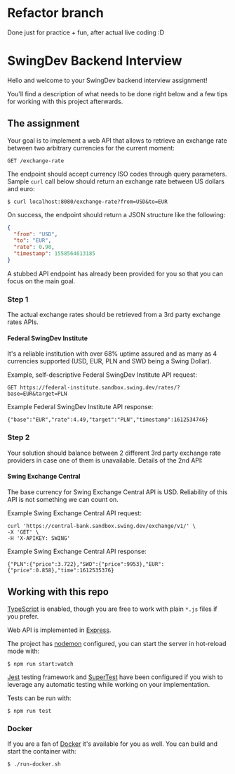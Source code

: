 # Refactor branch
Done just for practice + fun, after actual live coding :D

# SwingDev Backend Interview
Hello and welcome to your SwingDev backend interview assignment!

You'll find a description of what needs to be done right below and a few tips for working with this project afterwards.

## The assignment
Your goal is to implement a web API that allows to retrieve an exchange rate between two arbitrary currencies for the current moment:

```
GET /exchange-rate
```

The endpoint should accept currency ISO codes through query parameters. Sample `curl` call below should return an exchange rate between US dollars and euro:

```
$ curl localhost:8080/exchange-rate?from=USD&to=EUR
```

On success, the endpoint should return a JSON structure like the following:

```json
{
  "from": "USD",
  "to": "EUR",
  "rate": 0.90,
  "timestamp": 1558564613185
}
```

A stubbed API endpoint has already been provided for you so that you can focus on the main goal.

### Step  1
The actual exchange rates should be retrieved from a 3rd party exchange rates APIs.

#### Federal SwingDev Institute
It's a reliable institution with over 68% uptime assured and as many as 4 currencies supported (USD, EUR, PLN and SWD being a Swing Dollar).

Example, self-descriptive Federal SwingDev Institute API request:
```
GET https://federal-institute.sandbox.swing.dev/rates/?base=EUR&target=PLN
```

Example Federal SwingDev Institute API response:
```
{"base":"EUR","rate":4.49,"target":"PLN","timestamp":1612534746}
```

### Step 2
Your solution should balance between 2 different 3rd party exchange rate providers in case one of them is unavailable. Details of the 2nd API:

#### Swing Exchange Central
The base currency for Swing Exchange Central API is USD. Reliability of this API is not something we can count on.

Example Swing Exchange Central API request:
```
curl 'https://central-bank.sandbox.swing.dev/exchange/v1/' \
-X 'GET' \
-H 'X-APIKEY: SWING'
```

Example Swing Exchange Central API response:
```
{"PLN":{"price":3.722},"SWD":{"price":9953},"EUR":{"price":0.858},"time":1612535376}
```

## Working with this repo

[TypeScript](https://www.typescriptlang.org) is enabled, though you are free to work with plain `*.js` files if you prefer.

Web API is implemented in [Express](https://expressjs.com).

The project has [nodemon](https://nodemon.io) configured, you can start the server in hot-reload mode with:

```
$ npm run start:watch
```

[Jest](https://jestjs.io) testing framework and [SuperTest](https://github.com/visionmedia/supertest) have been configured if you wish to leverage any automatic testing while working on your implementation.

Tests can be run with:

```
$ npm run test
```

### Docker

If you are a fan of [Docker](https://www.docker.com) it's available for you as well. You can build and start the container with:

```
$ ./run-docker.sh
```
